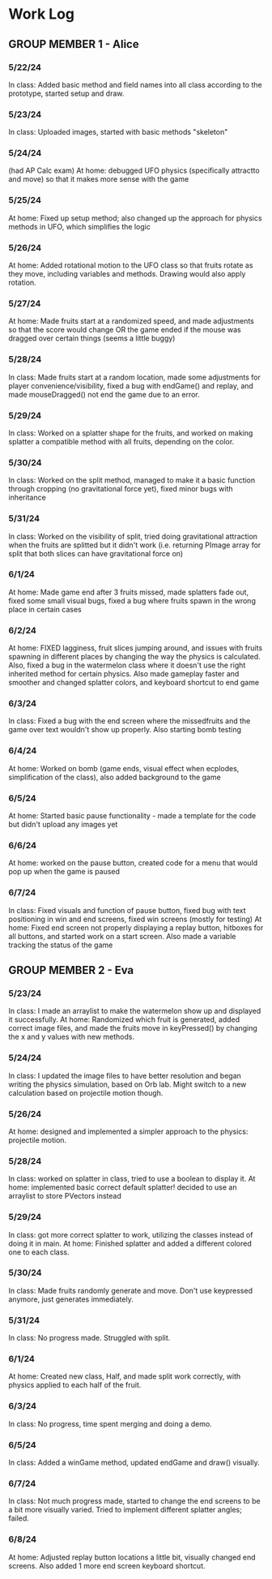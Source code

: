 # Work Log

## GROUP MEMBER 1 - Alice

### 5/22/24

In class: Added basic method and field names into all class according to the prototype, started setup and draw.

### 5/23/24

In class: Uploaded images, started with basic methods "skeleton"

### 5/24/24

(had AP Calc exam)
At home: debugged UFO physics (specifically attractto and move) so that it makes more sense with the game

### 5/25/24

At home: Fixed up setup method; also changed up the approach for physics methods in UFO, which simplifies the logic

### 5/26/24

At home: Added rotational motion to the UFO class so that fruits rotate as they move, including variables and methods. Drawing would also apply rotation.

### 5/27/24
At home: Made fruits start at a randomized speed, and made adjustments so that the score would change OR the game ended if the mouse was dragged over certain things (seems a little buggy)

### 5/28/24

In class: Made fruits start at a random location, made some adjustments for player convenience/visibility, fixed a bug with endGame() and replay, and made mouseDragged() not end the game due to an error.

### 5/29/24

In class: Worked on a splatter shape for the fruits, and worked on making splatter a compatible method with all fruits, depending on the color.

### 5/30/24

In class: Worked on the split method, managed to make it a basic function through cropping (no gravitational force yet), fixed minor bugs with inheritance

### 5/31/24

In class: Worked on the visibility of split, tried doing gravitational attraction when the fruits are splitted but it didn't work (i.e. returning PImage array for split that both slices can have gravitational force on)

### 6/1/24

At home: Made game end after 3 fruits missed, made splatters fade out, fixed some small visual bugs, fixed a bug where fruits spawn in the wrong place in certain cases

### 6/2/24

At home: FIXED lagginess, fruit slices jumping around, and issues with fruits spawning in different places by changing the way the physics is calculated. Also, fixed a bug in the watermelon class where it doesn't use the right inherited method for certain physics. Also made gameplay faster and smoother and changed splatter colors, and keyboard shortcut to end game

### 6/3/24

In class: Fixed a bug with the end screen where the missedfruits and the game over text wouldn't show up properly. Also starting bomb testing

### 6/4/24

At home: Worked on bomb (game ends, visual effect when ecplodes, simplification of the class), also added background to the game

### 6/5/24

At home: Started basic pause functionality - made a template for the code but didn't upload any images yet

### 6/6/24

At home: worked on the pause button, created code for a menu that would pop up when the game is paused

### 6/7/24

In class: Fixed visuals and function of pause button, fixed bug with text positioning in win and end screens, fixed win screens (mostly for testing)
At home: Fixed end screen not properly displaying a replay button, hitboxes for all buttons, and started work on a start screen. Also made a variable tracking the status of the game

## GROUP MEMBER 2 - Eva

### 5/23/24

In class: I made an arraylist to make the watermelon show up and displayed it successfully.
At home: Randomized which fruit is generated, added correct image files, and made the fruits move in keyPressed() by changing the x and y values with new methods. 

### 5/24/24

In class: I updated the image files to have better resolution and began writing the physics simulation, based on Orb lab. Might switch to a new calculation based on projectile motion though. 

### 5/26/24
At home: designed and implemented a simpler approach to the physics: projectile motion. 

### 5/28/24
In class: worked on splatter in class, tried to use a boolean to display it.
At home: implemented basic correct default splatter! decided to use an arraylist to store PVectors instead

### 5/29/24
In class: got more correct splatter to work, utilizing the classes instead of doing it in main.
At home: Finished splatter and added a different colored one to each class. 

### 5/30/24
In class: Made fruits randomly generate and move. Don't use keypressed anymore, just generates immediately.

### 5/31/24
In class: No progress made. Struggled with split.

### 6/1/24
At home: Created new class, Half, and made split work correctly, with physics applied to each half of the fruit. 

### 6/3/24
In class: No progress, time spent merging and doing a demo.

### 6/5/24
In class: Added a winGame method, updated endGame and draw() visually.

### 6/7/24
In class: Not much progress made, started to change the end screens to be a bit more visually varied. Tried to implement different splatter angles; failed.

### 6/8/24
At home: Adjusted replay button locations a little bit, visually changed end screens. Also added 1 more end screen keyboard shortcut.
